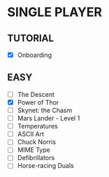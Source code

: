SINGLE PLAYER
=============

TUTORIAL
--------

- [x] Onboarding

EASY
----

- [ ] The Descent
- [x] Power of Thor
- [ ] Skynet: the Chasm
- [ ] Mars Lander - Level 1
- [ ] Temperatures
- [ ] ASCII Art
- [ ] Chuck Norris
- [ ] MIME Type
- [ ] Defibrillators
- [ ] Horse-racing Duals
